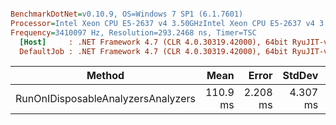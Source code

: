 ``` ini

BenchmarkDotNet=v0.10.9, OS=Windows 7 SP1 (6.1.7601)
Processor=Intel Xeon CPU E5-2637 v4 3.50GHzIntel Xeon CPU E5-2637 v4 3.50GHz, ProcessorCount=16
Frequency=3410097 Hz, Resolution=293.2468 ns, Timer=TSC
  [Host]     : .NET Framework 4.7 (CLR 4.0.30319.42000), 64bit RyuJIT-v4.7.2053.0
  DefaultJob : .NET Framework 4.7 (CLR 4.0.30319.42000), 64bit RyuJIT-v4.7.2053.0


```
 |                             Method |     Mean |    Error |   StdDev |     Gen 0 |    Gen 1 | Allocated |
 |----------------------------------- |---------:|---------:|---------:|----------:|---------:|----------:|
 | RunOnIDisposableAnalyzersAnalyzers | 110.9 ms | 2.208 ms | 4.307 ms | 1312.5000 | 312.5000 |   8.04 MB |
